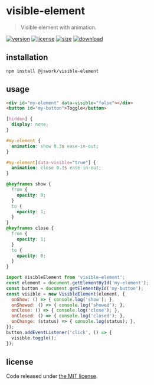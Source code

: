 # visible-element
> Visible element with animation.

[![version][version-image]][version-url]
[![license][license-image]][license-url]
[![size][size-image]][size-url]
[![download][download-image]][download-url]

## installation
```shell
npm install @jswork/visible-element
```

## usage
```html
<div id="my-element" data-visible="false"></div>
<button id="my-button">Toggle</button>
```
```css
[hidden] {
  display: none;
}

#my-element {
  animation: show 0.3s ease-in-out;
}

#my-element[data-visible="true"] {
  animation: close 0.3s ease-in-out;
}

@keyframes show {
  from {
    opacity: 0;
  }
  to {
    opacity: 1;
  }
}
@keyframes close {
  from {
    opacity: 1;
  }
  to {
    opacity: 0;
  }
}
```

```javascript
import VisibleElement from 'visible-element';
const element = document.getElementById('my-element');
const button = document.getElementById('my-button');
const visible = new VisibleElement(element, {
  onShow: () => { console.log('show'); },
  onShowed: () => { console.log('showed'); },
  onClose: () => { console.log('close'); },
  onClosed: () => { console.log('closed'); },
  onChange: (status) => { console.log(status); },
});
button.addEventListener('click', () => {
  visible.toggle();
});
```
## license
Code released under [the MIT license](https://github.com/afeiship/visible-element/blob/master/LICENSE.txt).

[version-image]: https://img.shields.io/npm/v/@jswork/visible-element
[version-url]: https://npmjs.org/package/@jswork/visible-element

[license-image]: https://img.shields.io/npm/l/@jswork/visible-element
[license-url]: https://github.com/afeiship/visible-element/blob/master/LICENSE.txt

[size-image]: https://img.shields.io/bundlephobia/minzip/@jswork/visible-element
[size-url]: https://github.com/afeiship/visible-element/blob/master/dist/index.min.js

[download-image]: https://img.shields.io/npm/dm/@jswork/visible-element
[download-url]: https://www.npmjs.com/package/@jswork/visible-element
